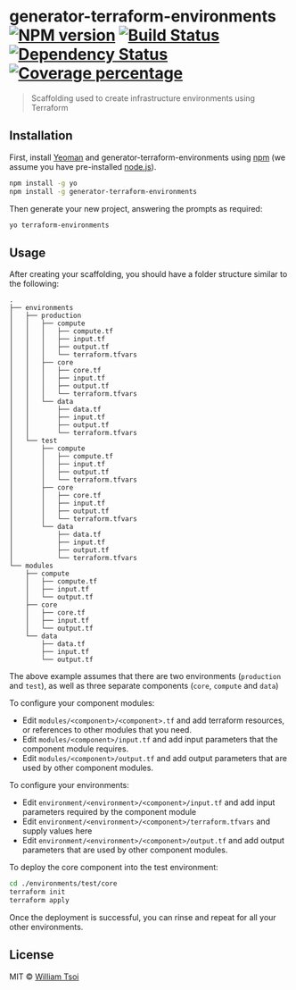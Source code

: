 # generator-terraform-environments [![NPM version][npm-image]][npm-url] [![Build Status][travis-image]][travis-url] [![Dependency Status][daviddm-image]][daviddm-url] [![Coverage percentage][coveralls-image]][coveralls-url]
> Scaffolding used to create infrastructure environments using Terraform

## Installation

First, install [Yeoman](http://yeoman.io) and generator-terraform-environments using [npm](https://www.npmjs.com/) (we assume you have pre-installed [node.js](https://nodejs.org/)).

```bash
npm install -g yo
npm install -g generator-terraform-environments
```

Then generate your new project, answering the prompts as required:

```bash
yo terraform-environments
```

## Usage

After creating your scaffolding, you should have a folder structure similar to the following:
```
.
├── environments
│   ├── production
│   │   ├── compute
│   │   │   ├── compute.tf
│   │   │   ├── input.tf
│   │   │   ├── output.tf
│   │   │   └── terraform.tfvars
│   │   ├── core
│   │   │   ├── core.tf
│   │   │   ├── input.tf
│   │   │   ├── output.tf
│   │   │   └── terraform.tfvars
│   │   └── data
│   │       ├── data.tf
│   │       ├── input.tf
│   │       ├── output.tf
│   │       └── terraform.tfvars
│   └── test
│       ├── compute
│       │   ├── compute.tf
│       │   ├── input.tf
│       │   ├── output.tf
│       │   └── terraform.tfvars
│       ├── core
│       │   ├── core.tf
│       │   ├── input.tf
│       │   ├── output.tf
│       │   └── terraform.tfvars
│       └── data
│           ├── data.tf
│           ├── input.tf
│           ├── output.tf
│           └── terraform.tfvars
└── modules
    ├── compute
    │   ├── compute.tf
    │   ├── input.tf
    │   └── output.tf
    ├── core
    │   ├── core.tf
    │   ├── input.tf
    │   └── output.tf
    └── data
        ├── data.tf
        ├── input.tf
        └── output.tf
```
The above example assumes that there are two environments (`production` and `test`), as well as three separate components (`core`, `compute` and `data`)

To configure your component modules:

- Edit `modules/<component>/<component>.tf` and add terraform resources, or references to other modules that you need.
- Edit `modules/<component>/input.tf` and add input parameters that the component module requires.
- Edit `modules/<component>/output.tf` and add output parameters that are used by other component modules.

To configure your environments:

- Edit `environment/<environment>/<component>/input.tf` and add input parameters required by the component module
- Edit `environment/<environment>/<component>/terraform.tfvars` and supply values here
- Edit `environment/<environment>/<component>/output.tf` and add output parameters that are used by other component modules.

To deploy the core component into the test environment:
```bash
cd ./environments/test/core
terraform init
terraform apply
```

Once the deployment is successful, you can rinse and repeat for all your other environments.

## License

MIT © [William Tsoi](https://about.me/williamtsoi)


[npm-image]: https://badge.fury.io/js/generator-terraform-environments.svg
[npm-url]: https://npmjs.org/package/generator-terraform-environments
[travis-image]: https://travis-ci.org/williamtsoi1/generator-terraform-environments.svg?branch=master
[travis-url]: https://travis-ci.org/williamtsoi1/generator-terraform-environments
[daviddm-image]: https://david-dm.org/williamtsoi1/generator-terraform-environments.svg?theme=shields.io
[daviddm-url]: https://david-dm.org/williamtsoi1/generator-terraform-environments
[coveralls-image]: https://coveralls.io/repos/williamtsoi1/generator-terraform-environments/badge.svg
[coveralls-url]: https://coveralls.io/r/williamtsoi1/generator-terraform-environments
